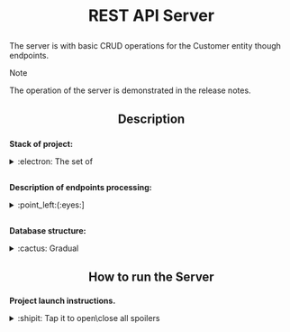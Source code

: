 <h1>
  <p align="center">
    REST API Server
  </p>
</h1>

The server is with basic CRUD operations for the Customer entity though endpoints.

> [!NOTE]
>  The operation of the server is demonstrated in the release notes. 

##
<h2>
  <p align="center">
    Description
  </p>
</h2>

###
**Stack of project:**

<details>
<summary>:electron:	The set of</summary>
  
###
- Backend:
  - Java (21);
  - Spring Boot (3.3.0):
    - Hibernate;
    - Tomcat;
    - JUnit Jupiter and Mockito.
  - Maven (3.9.9);
  - Jacoco (0.8.12).
- Frontend:
  - None.
- Database:
  - PostgreSQL (16.3)
- Authentication:
  - None.

</details>

##
### 
**Description of endpoints processing:**

<details>
<summary>:point_left:(:eyes:]</summary>

##
###
`Read all` customers
<details>
<summary>:white_large_square: Tap it</summary>

###
- HTTP Query: GET
- Link: ../api/customers
- Response body:
  - id: Long
  - fullName: String
  - email: String
  - phone: String

</details>

##
###
`Read` customer
<details>
<summary>:white_circle: Tap it</summary>

###
- HTTP Query: GET
- Link: ../api/customers/{id}
- Response body:
  - id: Long
  - fullName: String
  - email: String
  - phone: String

</details>

##
###
`Create` customer
<details>
<summary>:green_circle:	 Tap it</summary>
  
###
- HTTP Query: POST
- Link: ../api/customers
- Content-Type: application/json
- Body:
  - FullName: String (2..50 chars including whitespaces)
  - email: String (2..100 chars, unique, should include exactly one @)
  - phone: String (6..14 chars, only digits, should start from +, optional field)
- Response body:
  - id: Long
  - fullName: String
  - email: String
  - phone: String

</details>

##
###
`Update` customer
<details>
<summary>:yellow_circle: Tap it</summary>

###
- HTTP Query: PUT
- Link: ../api/customers/{id}
- Content-Type: application/json
- Body:
  - id: Long
  - FullName: String (2..50 chars including whitespaces)
  - email: String (not editable)
  - phone: String (6..14 chars, only digits, should start from +)
- Response body:
  - id: Long
  - fullName: String
  - email: String
  - phone: String

</details>

##
###
`Delete` customer
<details>
<summary>:orange_circle: Tap it</summary>

###
- HTTP Query: DELETE
- Link: ../api/customers/{id}
Just mark a customer as deleted, but leave his data in DB. Related DB column: is_active.

</details>

</details>

##
### 
**Database structure:**

<details>
<summary>:cactus:	Gradual</summary>

###
- `Schema`:
  - customerhub;
- `Table`:
  - customers;
- `Table structure`:
  - id:
    - bigint;
    - not Null;
    - primary key.
  - created:
    - bigint;
    - not Null.
  - updated:
    - bigint;
    - not Null.
  - full_name:
    - character varying;
    - not Null;
    - lentgth (50).
  - email:
    - character varying;
    - not Null,
    - lentgth (100).
  - phone:
    - character varying;
    - Nullable;
    - lentgth (14).
  - is_active:
    - boolean;
    - not Null.
    
</details>

##
<h2>
  <p align="center">
    How to run the Server
  </p>
</h2>

**Project launch instructions.**

<details>
<summary>:shipit: Tap it to open\close all spoilers</summary>

##

**I. Ensure that the following components are installed** on your device:

<details>
<summary>:fire_extinguisher: Ensured that</summary>
  
###
- `Java` (21 or higher, but previous versions can't be supported, check it yourself);

- `Maven` (recommend 3.9.9);

- `PostgreSQL` and `psql JDBC driver`(recommend 16.3);

- `Git` (if you plan to clone the project from a repository).

</details>

##

**II. Clone the Project** or download its in ZIP file

<details>
<summary>:rainbow: As across Bifrost ㄟ( ▔-▔ )ㄏ</summary>
  
###
- `Use Git` to clone the project repository onto your device:

> ```
> git clone https://github.com/NeZLiPand/CustomerHub.git
> ```

- Or `use the button` **[<> Code]** to download on main page of the project, as on this screenshot:
  - [*1st step*](https://github.com/user-attachments/assets/48067ebe-a8a5-46ff-822e-472d5fd5d6af);
  - [*2nd step*](https://github.com/user-attachments/assets/72ea9414-83fb-45b9-8b53-1577a28a69f3).

- `Or use another way`, which you prefer and can 😁👌.

</details>

##

**III. Set it up**
 
<details>
<summary>:milky_way: As God our galaxy</summary>

###
You have to `change configuration` of `the server` in the file application.properties located at the path:
```
yourPathToTheProjectFolder/src/main/resources/application.properties
```
- The server is configured to hear port: `8888`;
- `You have to change the "Login" and "password"` to match one of the "users" in your database, for example, "postgres" and "postgres".

Or create and configure application.yml, then you have to delete application.properties file.

**Here is explain of others field** of application.properties file:

<details>
<summary>:herb: Others field</summary>

##

###
**About spring.jpa.`open-in-view` field:**

<details>
<summary>:leaves: Tap it</summary>
  
###
This parameter determines whether the JPA session will be open for viewing (Open Session in View) during an HTTP request. It controls access to lazy-loaded data after the transaction has ended. Possible values:

- true — the JPA session remains open after the transaction ends, allowing lazy loading of data within the HTTP request.

- false — the JPA session closes after the transaction ends, and lazy loading outside the transaction will throw a LazyInitializationException.

</details>

##

###
**About spring.jpa.`hibernate.ddl-auto` field:**

<details>
<summary>:leaves: Tap it</summary>
  
###
This parameter defines the strategy for automatically managing the Hibernate database schema (DDL — Data Definition Language). Possible values:

- none — no changes are applied to the database schema. Hibernate will not automatically create, update, or delete tables.

- update — Hibernate updates the schema while preserving existing data. It creates new tables and columns but does not delete or modify existing ones.

- create — Hibernate creates a new database schema at startup, deleting all existing tables.

- create-drop — Hibernate creates a new database schema at startup and deletes it after the application stops.

- validate — checks whether the existing database schema matches the entities in your code, but does not make any changes.

- create-only — creates the schema based on entities, but doesn’t drop it after the application stops (rarely used).
</details>

##

###
**About spring.jpa.`show-sql` field:**

<details>
<summary>:leaves: Tap it</summary>
  
###
This parameter controls whether SQL queries are displayed in the console. Possible values:

- true — displays the SQL queries generated by Hibernate in the logs.

- false — SQL queries will not be displayed in the logs.

</details>

##

###
**About spring.jpa.`properties.hibernate.format_sql` field:**

<details>
<summary>:leaves: Tap it</summary>
  
###
This parameter controls the formatting of SQL queries in the output. Possible values:

- true — SQL queries will be formatted, meaning they will be easy to read (split across multiple lines with indentation).

- false — SQL queries will be displayed as a single continuous line (unformatted).

</details>

</details>

</details>

##

**IV. Build the Project**

<details>
<summary>:tornado: Build it</summary>
  
###
- Build the project using Maven by your IDE. 

- Or navigate to the root directory of the project and run the following command in cmd by your OS:
> ```
> mvn clean install
> ```

[*Tap here if it doesn't work, but Maven has already installed*](https://mkyong.com/maven/how-to-install-maven-in-windows/)

</details>

##

**V. Run the Project**

<details>
<summary>:comet: Run it</summary>
  
###
After the successful build, run the project with the following command:

```
mvn spring-boot:run
```

[*Tap here if it doesn't work, but Maven has already installed and you skip same link in previous step*](https://mkyong.com/maven/how-to-install-maven-in-windows/)

</details>

##

**VI. Check Availability**

<details>
<summary>:sun_behind_large_cloud: Brother whaat's that</summary>
  
###
If the project starts successfully, it will be available in your browser at the following link:
```
http://localhost:8888
```

But if you want to check how it works fully-featured, I recommend installing [*Postman*](https://www.postman.com/downloads/)

</details>

##

**VII. Notes**

<details>
<summary>:deciduous_tree: It's helpful</summary>

###
- Ensure that all dependencies in the pom.xml file are correctly configured.
- When deciding whether to build your project as a JAR file, or as a WAR file it's important to consider the architecture and environment in which your application will run.

<details>
<summary>:herb: The benefits of JAR and WAR files (short)</summary>

##
###
<details>
<summary>:leaves: When to use a JAR file</summary>

###
- Spring Boot applications:
  - If your project is built with Spring Boot, creating a JAR file is the standard approach.
  - Spring Boot produces self-contained JAR files that bundle all necessary dependencies and can run independently on any machine with a Java Runtime Environment (JRE) or Java Development Kit (JDK).
- Easy distribution and deployment:
  - A JAR file is convenient for distribution and deployment on different machines or servers.
  - All that is required to run it is a working installation of Java.

</details>

##
###
<details>
<summary>:leaves: When to use a WAR file</summary>

###
- For web applications using WAR files:
  - If your project is more traditional and intended to be deployed on web servers (e.g., Apache Tomcat or JBoss), creating a WAR file might be more appropriate.
  - WAR files are better suited for web applications that need to be deployed in servlet containers.
- Containers (Docker):
  - For complex infrastructures or microservice-based architectures, containerizing your application with Docker might be a better solution.
  - This ensures a consistent environment across all devices, regardless of the operating system or configurations.
- Executable (native) packages:
  - If you need the application to run directly as a binary file, there are tools available to convert Java applications into native executables for different OS platforms (e.g., GraalVM).

</details>

</details>

</details>
